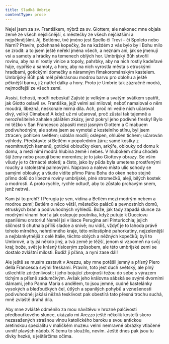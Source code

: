 ```yaml
---
title: Sladká Umbrie
contentType: prose
---
```


<section>

Nejel jsem za sv. Františkem, nýbrž za sv. Giottem; ale nakonec mne objala země ze všech nejsličnější, s městečky ze všech nejčistšími a nejpěknějšími. Aj, Betléme, tvé jméno jest Spello či Trevi – či Spoleto nebo Narni? Pravím, požehnané kopečky, že na každém z vás bylo by i Bohu milo se zrodit: a to jsem ještě neřekl jména všech, a neznám ani, jak se jmenují vsi a samoty a hrádky na temenech oblých hor. Umbrijský Bůh stvořil rovinu, aby na ní rostly vinice a topoly, pahrbky, aby na nich rostly kadeřavé háje, cypřiše a samoty, a hory, aby na nich vyrostla města s etruskými hradbami, gotickými domečky a náramným římskorománským kastelem. Umbrijský Bůh pak měl překrásnou modrou barvu pro oblohu a ještě pěknější barvu, jíž natřel dálky a hory. Proto je Umbrie tak zázračně modrá, nejmodřejší ze všech zemí.

Assisi, tichosti, modři nebeská! Zajisté je velkým a svatým svátkem spatřit, jak Giotto oslavil sv. Františka, jejž velmi asi miloval; neboť namaloval o něm moudrá, líbezná, neskonale mírná díla. Ach, proč mi vedle nich učaroval divý, veliký Cimabue! A když už mi učaroval, proč zůstal tak tajemně a nerozřešitelně zahalen pláštěm zkázy, jenž pokryl jeho podivné fresky! Bylo mi těžko v San Francesco zápasiti mezi jasným Giottem a Cimabuem podivuhodným; ale sotva jsem se vymotal z kostelního stínu, byl jsem ztracen; pohlcen světlem; udolán modří; oslepen, ohlušen tichem; učarován výhledy. Představte si Betlém v popoledním žáru; samé kostky z neomítnutých kamenů, gotické obloučky oken, arkýře, oblouky od domu k domu, a mezi nimi modrá hlubina země i nebes. V hlubokém stínu chodeb šijí ženy nebo pracují bene merentes; je to jako Giottovy obrazy. Se vším všudy je to čtrnácté století; a čisto, jako by půda byla umetena prostřenými rouchy a ratolestmi palmovými. Napravo a nalevo místo ulic schody se samými oblouky; a všude vidíte přímo Pánu Bohu do oken nebo stejně přímo dolů do líbezné roviny umbrijské, plné stromečků, alejí, bílých kostek a modrosti. A proto rychle, rychle odtud!, aby to zůstalo prchavým snem, jenž netrvá.

Kam jsi to prchl? I Perugia je sen, vidina a Betlém mezi modrým nebem a modrou zemí; Betlém o něco větší, městečko paláců a pevnostních domů, etruských bran a podivuhodných výhledů. Bože, jak tady zapadá slunce za modrými vlnami hor! a jak oslepuje poutníka, když putuje k Ducciovu spanilému oratoriu! Neměl jsi v lásce Perugina ani Pinturicchia; jejich sličnost ti chutnala příliš sladce a snivě; nu vidíš, vždyť je to lahoda právě tohoto mírného, nehrdinného kraje, této milostiplné pahorkatiny, nejzelenější a nejblankytnější z celé Itálie, těchto oblých a něžných kopečků; byli to Umbrové, a ty jsi někdo jiný, a tvá země je těžší, jenom si vzpomeň na svůj kraj; bože, svět je krásný tisícerým způsobem, ale této umbrijské zemi se dostalo zvláštní milosti. Budiž jí přána, a nyní zase dál!

Ale ještě se musím zastavit v Arezzu, aby mne potěšil jemný a přísný Piero della Francesca svými freskami. Pravím, toto jest duch světský, ale plný ušlechtilé zdrženlivosti; i jeho bojující zbrojnoši řežou do sebe s výrazem tichým a přísně zádumčivým. Avšak jeho královna sábská se svými dvorními dámami, jeho Panna Maria s andělem, to jsou jemné, cudné kastelánky vysokých a bleďoučkých čel, útlých a spanilých pohybů a vznešenosti podivuhodné; jakási něžná tesklivost pak obestírá tato přesná trochu suchá, mně zvláště drahá díla.

Aby mne zvláště odměnilo za mou návštěvu v hrozné palčivosti předbouřkového slunce, ukázalo mi Arezzo ještě několik kostelů skoro nezasažených strašnou vlnou katolického baroku a svou antickou aretinskou specialitu v maličkém muzeu: velmi nemravné obrázky vtlačené uvnitř plavých nádob. K čemu to sloužilo, nevím. Ještě dnes pak jsou tu dívky hezké, s ještěrčíma očima.

</section>
